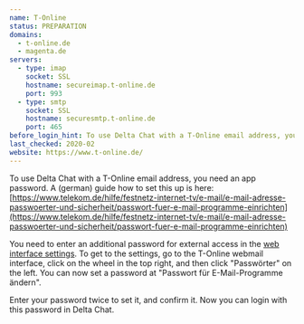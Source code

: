 ```yaml
---
name: T-Online
status: PREPARATION
domains: 
  - t-online.de
  - magenta.de
servers:
  - type: imap
    socket: SSL
    hostname: secureimap.t-online.de
    port: 993
  - type: smtp
    socket: SSL
    hostname: securesmtp.t-online.de
    port: 465
before_login_hint: To use Delta Chat with a T-Online email address, you need to create an app password in the web interface.
last_checked: 2020-02
website: https://www.t-online.de/
---
```


To use Delta Chat with a T-Online email address, you need an app password. A
(german) guide how to set this up is here:
[https://www.telekom.de/hilfe/festnetz-internet-tv/e-mail/e-mail-adresse-passwoerter-und-sicherheit/passwort-fuer-e-mail-programme-einrichten](https://www.telekom.de/hilfe/festnetz-internet-tv/e-mail/e-mail-adresse-passwoerter-und-sicherheit/passwort-fuer-e-mail-programme-einrichten)

You need to enter an additional password for external access in the [web
interface settings](https://email.t-online.de/pr?a=globalsettings.passwords).
To get to the settings, go to the T-Online webmail interface, click on the
wheel in the top right, and then click "Passwörter" on the left. You can now
set a password at "Passwort für E-Mail-Programme ändern".

Enter your password twice to set it, and confirm it. Now you can login with
this password in Delta Chat.

